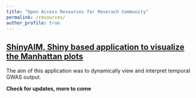 ```yaml
---
title: "Open Access Resources for Reserach Community"
permalink: /resources/
author_profile: true
---
```


## [ShinyAIM, Shiny based application to visualize the Manhattan plots](http://whussain2.github.io/resources/shinyaim)

The aim of this application was to dynamically view and interpret temporal GWAS output.


**Check for updates, more to come**
